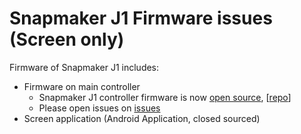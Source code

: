 # Snapmaker J1 Firmware issues (Screen only)


Firmware of Snapmaker J1 includes:

- Firmware on main controller
  - Snapmaker J1 controller firmware is now [open source](https://snapmaker.com/blog/2023/05/12/snapmaker-j1-controller-firmware-open-source-release/), [[repo](https://github.com/Snapmaker/SnapmakerController-IDEX)]
  - Please open issues on [issues](https://github.com/Snapmaker/SnapmakerController-IDEX/issues)
- Screen application (Android Application, closed sourced)



